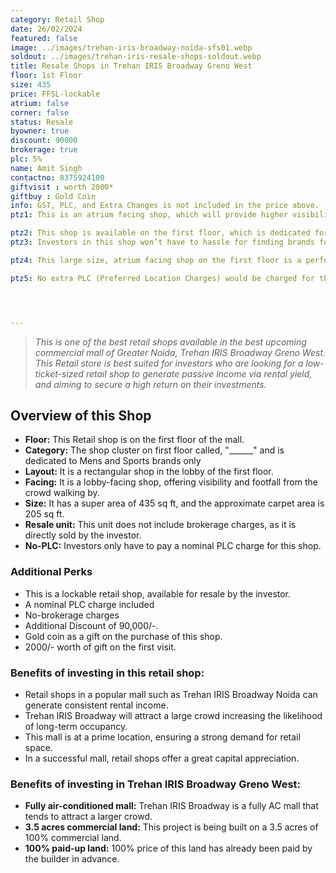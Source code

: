 ```yaml
---
category: Retail Shop
date: 26/02/2024
featured: false
image: ../images/trehan-iris-broadway-noida-sfs01.webp
soldout: ../images/trehan-iris-resale-shops-soldout.webp
title: Resale Shops in Trehan IRIS Broadway Greno West
floor: 1st Floor
size: 435
price: FFSL-lockable
atrium: false
corner: false
status: Resale
byowner: true
discount: 90000
brokerage: true
plc: 5%
name: Amit Singh
contactno: 8375924100
giftvisit : worth 2000*
giftbuy : Gold Coin
info: GST, PLC, and Extra Changes is not included in the price above.
ptz1: This is an atrium facing shop, which will provide higher visibility and footfall. Therefore, a rental yield for this shops can be expected.

ptz2: This shop is available on the first floor, which is dedicated for Mens and Sports retail shops only.
ptz3: Investors in this shop won’t have to hassle for finding brands for renting the shop to, this hassle will be taken care by the builder only.

ptz4: This large size, atrium facing shop on the first floor is a perfect match for an established mens and sports brand. Trehan already has tied up with multiple such brand for renting shops upon opening.

ptz5: No extra PLC (Preferred Location Charges) would be charged for this shop even though the shop is atrium facing and right beside the escalators.




---
```


> _This is one of the best retail shops available in the best upcoming commercial mall of Greater Noida, Trehan IRIS Broadway Greno West. This Retail store is best suited for investors who are looking for a low-ticket-sized retail shop to generate passive income via rental yield, and aiming to secure a high return on their investments._

## Overview of this Shop
* **Floor:** This Retail shop is on the first floor of the mall.
* **Category:** The shop cluster on first floor called, "______" and is dedicated to Mens and Sports brands only
* **Layout:** It is a rectangular shop in the lobby of the first floor.
* **Facing:** It is a lobby-facing shop, offering visibility and footfall from the crowd walking by.
* **Size:** It has a super area of 435 sq ft, and the approximate carpet area is 205 sq ft.
* **Resale unit:** This unit does not include brokerage charges, as it is directly sold by the investor.
* **No-PLC:** Investors only have to pay a nominal PLC charge for this shop.

### Additional Perks
* This is a lockable retail shop, available for resale by the investor.
* A nominal PLC charge included
* No-brokerage charges
* Additional Discount of 90,000/-.
* Gold coin as a gift on the purchase of this shop.
* 2000/- worth of gift on the first visit.

### Benefits of investing in this retail shop:
* Retail shops in a popular mall such as Trehan IRIS Broadway Noida can generate consistent rental income.
* Trehan IRIS Broadway will attract a large crowd increasing the likelihood of long-term occupancy.
* This mall is at a prime location, ensuring a strong demand for retail space.
* In a successful mall, retail shops offer a great capital appreciation.

### Benefits of investing in Trehan IRIS Broadway Greno West:
* **Fully air-conditioned mall:** Trehan IRIS Broadway is a fully AC mall that tends to attract a larger crowd.
* **3.5 acres commercial land:** This project is being built on a 3.5 acres of 100% commercial land.
* **100% paid-up land:** 100% price of this land has already been paid by the builder in advance.
